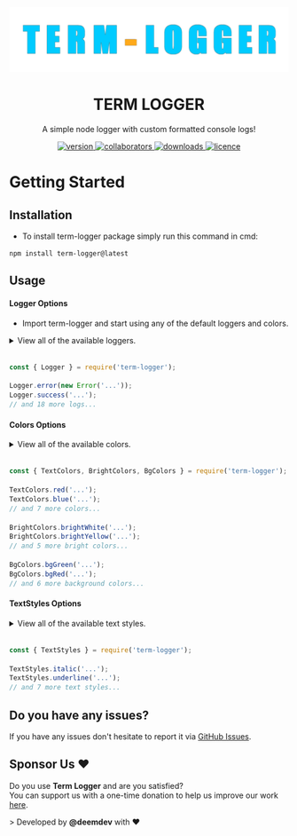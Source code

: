 <div align="center">
  <img alt="TermLogger-Banner" src="./media/Banner.png" />
</div>

<h1 align="center">TERM LOGGER</h1>
<p align="center">A simple node logger with custom formatted console logs!</p>

<p align="center">
  <a href="https://www.npmjs.com/package/term-logger">
    <img alt="version" src="https://img.shields.io/npm/v/term-logger" />
  </a>
  <a href="https://www.npmjs.com/package/term-logger">
    <img alt="collaborators" src="https://img.shields.io/npm/collaborators/term-logger" />
  </a>
  <a href="https://www.npmjs.com/package/term-logger">
    <img alt="downloads" src="https://img.shields.io/npm/dt/term-logger" />
  </a>
  <a href="https://www.npmjs.com/package/term-logger">
    <img alt="licence" src="https://img.shields.io/npm/l/term-logger" />
  </a>
</p>

<h1>Getting Started</h1>
<h2>Installation</h2>
<ul>
  <li>To install term-logger package simply run this command in cmd:</li>
</ul>

```
npm install term-logger@latest
```

<h2>Usage</h2>
<h4>Logger Options</h4>
<ul>
  <li>Import term-logger and start using any of the default loggers and colors.</li>
</ul>

<details>
  <summary>View all of the available loggers.</summary>

  <br />

- `error`
- `success`
- `warn`
- `await`
- `complete`
- `debug`
- `fatal`
- `info`
- `note`
- `pending`
- `start`
- `watch`
- `critical`
- `ready`
- `command`
- `event`
- `database`
- `shard`
- `cluster`
- `log`
</details>

<br />

```js
const { Logger } = require('term-logger');

Logger.error(new Error('...'));
Logger.success('...');
// and 18 more logs...
```

<h4>Colors Options</h4>

<details>
  <summary>View all of the available colors.</summary>

  <br />

- `red`
- `green`
- `yellow`
- `blue`
- `purple`
- `cyan`
- `white`
- `gray`
- `grey`
- `brightRed`
- `brightGreen`
- `brightYellow`
- `brightBlue`
- `brightPurple`
- `brightCyan`
- `brightWhite`
- `bgRed`
- `bgGreen`
- `bgYellow`
- `bgBlue`
- `bgPurple`
- `bgCyan`
- `bgWhite`
- `bgGrey`
</details>

<br />

```js
const { TextColors, BrightColors, BgColors } = require('term-logger');

TextColors.red('...');
TextColors.blue('...');
// and 7 more colors...

BrightColors.brightWhite('...');
BrightColors.brightYellow('...');
// and 5 more bright colors...

BgColors.bgGreen('...');
BgColors.bgRed('...');
// and 6 more background colors...
```

<h4>TextStyles Options</h4>

<details>
  <summary>View all of the available text styles.</summary>

  <br />

- `bold`
- `italic`
- `underline`
- `inverse`
- `strikethrough`
- `rainbow`
- `america`
- `trap`
- `random`
</details>

<br />

```js
const { TextStyles } = require('term-logger');

TextStyles.italic('...');
TextStyles.underline('...');
// and 7 more text styles...
```

<h2>Do you have any issues?</h2>
<p>
  If you have any issues don't hesitate to report it via
  <a href="https://github.com/devdeem/term-logger/issues">GitHub Issues</a>.
</p>

<h2>Sponsor Us ❤️</h2>
<p>
  Do you use <b>Term Logger</b> and are you satisfied?<br>You can support us with a one-time donation to help us improve our
  work <a href="https://ko-fi.com/deemdev">here</a>.
</p>

<footer>> Developed by <b>@deemdev</b> with ❤️</footer>

